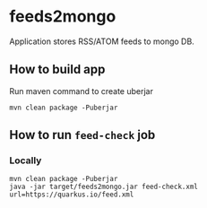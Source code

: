 # feeds2mongo

Application stores RSS/ATOM feeds to mongo DB.


## How to build app

Run maven command to create uberjar
```
mvn clean package -Puberjar
```

## How to run `feed-check` job

### Locally

```
mvn clean package -Puberjar
java -jar target/feeds2mongo.jar feed-check.xml url=https://quarkus.io/feed.xml
```

